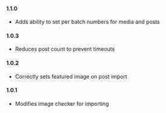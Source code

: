 #### 1.1.0
* Adds ability to set per batch numbers for media and posts

#### 1.0.3
* Reduces post count to prevent timeouts

#### 1.0.2
* Correctly sets featured image on post import

#### 1.0.1
* Modifies image checker for importing